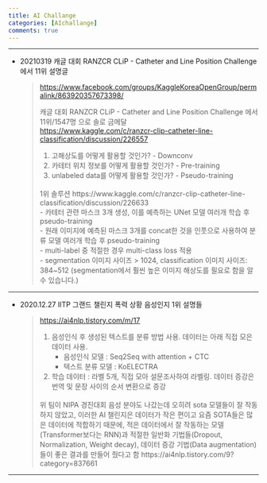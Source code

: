 ```yaml
---
title: AI Challange 
categories: [AIchallange]
comments: true
---
```



-----------------

* 20210319 캐글 대회 RANZCR CLiP - Catheter and Line Position Challenge 에서 11위 설명글
  > https://www.facebook.com/groups/KaggleKoreaOpenGroup/permalink/863920357673398/
  >     
  >  캐글 대회 RANZCR CLiP - Catheter and Line Position Challenge 에서 11위/1547명 으로 솔로 금메달    
  >  https://www.kaggle.com/c/ranzcr-clip-catheter-line-classification/discussion/226557
  >  1) 고해상도를 어떻게 활용할 것인가? - Downconv
  >  2) 카테터 위치 정보를 어떻게 활용할 것인가? - Pre-training
  >  3) unlabeled data를 어떻게 활용할 것인가? - Pseudo-training   
  >  <br>         
  >  1위 솔루션 https://www.kaggle.com/c/ranzcr-clip-catheter-line-classification/discussion/226633
  >  <br>
  >    - 카테터 관련 마스크 3개 생성, 이를 예측하는 UNet 모델 여러개 학습 후 pseudo-training   <br>
  >    - 원래 이미지에 예측된 마스크 3개를 concat한 것을 인풋으로 사용하여 분류 모델 여러개 학습 후 pseudo-training  <br>    
  >    - multi-label 중 적절한 경우 multi-class loss 적용    <br>  
  >    - segmentation 이미지 사이즈 > 1024, classification 이미지 사이즈: 384~512 (segmentation에서 훨씬 높은 이미지 해상도를 필요로 함을 알 수 있습니다.)  <br>

-----------------

* 2020.12.27 IITP 그랜드 챌린지 폭력 상황 음성인지 1위 설명들
  > https://ai4nlp.tistory.com/m/17
  > 1. 음성인식 후 생성된 텍스트를 분류 방법 사용. 데이터는 아래 직접 모은 데이터 사용. 
  >    - 음성인식 모델 :  Seq2Seq with attention + CTC   
  >    - 텍스트 분류 모델 : KoELECTRA 
  > 2. 학습 데이터 : 라벨 5개, 직접 모아 설문조사하여 라벨링.
  >           데이터 증강은 번역 및 문장 사이의 순서 변환으로 증강
  >  <br>
  >  위 팀이 NIPA 경진대회 음성 분야도 나갔는데 
  >  오히려 sota 모델들이 잘 작동하지 않았고, 이러한 AI 챌린지은 데이터가 작은 편이고 요즘 SOTA들은 많은 데이터에 적합하기 때문에, 적은 데이터에서 잘 작동하는 모델(Transformer보다는 RNN)과 적절한 일반화 기법들(Dropout, Normalization, Weight decay), 데이터 증강 기법(Data augmentation)들이 좋은 결과를 만들어 줬다고 함
  >  https://ai4nlp.tistory.com/9?category=837661

-----------------

